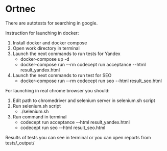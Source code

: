 # Ortnec

There are autotests for searching in google.

Instruction for launching in docker:
1. Install docker and docker compose
2. Open work directory in terminal
3. Launch the next commands to run tests for Yandex
   - docker-compose up -d
   - docker-compose run --rm codecept run acceptance --html result_yandex.html
4. Launch the next commands to run test for SEO
   - docker-compose run --rm codecept run seo --html result_seo.html
   
For launching in real chrome browser you should:
1. Edit path to chromedriver and selenium server in selenium.sh script
2. Run selenium.sh script
    - ./selenium.sh
3. Run command in terminal
    - codecept run acceptance --html result_yandex.html
    - codecept run seo --html result_seo.html
    
Results of tests you can see in terminal or you can open reports from tests/_output/